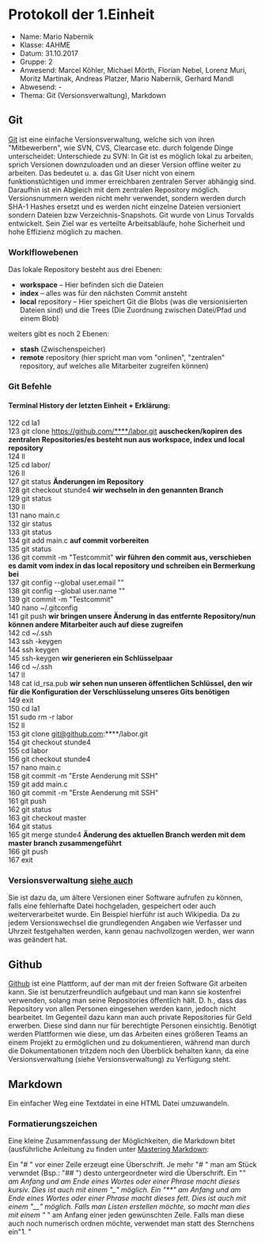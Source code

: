 # Protokoll der 1.Einheit
* Name: Mario Nabernik
* Klasse: 4AHME
* Datum: 31.10.2017
* Gruppe: 2
* Anwesend: Marcel Köhler, Michael Mörth, Florian Nebel, Lorenz Muri, Moritz Martinak, Andreas Platzer, Mario Nabernik, Gerhard Mandl  
* Abwesend: -
* Thema: Git (Versionsverwaltung), Markdown

## Git
[Git](https://git-scm.com/) ist eine einfache Versionsverwaltung, welche sich von ihren "Mitbewerbern", wie SVN, CVS, Clearcase etc. durch folgende Dinge unterscheidet: 
Unterschiede zu SVN:
In Git ist es möglich lokal zu arbeiten, sprich Versionen downzuloaden und an dieser Version offline weiter zu arbeiten. Das bedeutet u. a. das Git User nicht von einem funktionstüchtigen und immer erreichbaren zentralen Server abhängig sind. Daraufhin ist ein Abgleich mit dem zentralen Repository möglich.
Versionsnummern werden nicht mehr verwendet, sondern werden durch SHA-1 Hashes ersetzt und es werden nicht einzelne Dateien versioniert sondern Dateien bzw Verzeichnis-Snapshots.
Git wurde von Linus Torvalds entwickelt. Sein Ziel war es verteilte Arbeitsabläufe, hohe Sicherheit und hohe Effizienz möglich zu machen.

### Worklflowebenen
Das lokale Repository besteht aus drei Ebenen:

* __workspace__ – Hier befinden sich die Dateien
* __index__ – alles was für den nächsten Commit ansteht
* __local__ repository – Hier speichert Git die Blobs (was die versionisierten Dateien sind) und die Trees (Die Zuordnung zwischen Datei/Pfad und einem Blob)

weiters gibt es noch 2 Ebenen:

* __stash__ (Zwischenspeicher)
* __remote__ repository (hier spricht man vom "onlinen", "zentralen" repository, auf welches alle Mitarbeiter zugreifen können)

### Git Befehle

#### Terminal History der letzten Einheit + Erklärung:

  122  cd la1  
  123  git clone https://github.com/****/labor.git        __auschecken/kopiren des zentralen Repositories/es besteht nun aus workspace, index und local repository__  
  124  ll  
  125  cd labor/  
  126  ll  
  127  git status                                             __Änderungen im Repository__  
  128  git checkout stunde4                                   __wir wechseln in den genannten Branch__    
  129  git status  
  130  ll  
  131  nano main.c  
  132  gir status  
  133  git status                                               
  134  git add main.c                                         __auf commit vorbereiten__  
  135  git status  
  136  git commit -m "Testcommit"                             __wir führen den commit aus, verschieben es damit vom index in das local repository und schreiben ein Bermerkung bei__  
  137  git config --global  user.email ""  
  138  git config --global  user.name ""  
  139  git commit -m "Testcommit"  
  140  nano ~/.gitconfig   
  141  git push                                               __wir bringen unsere Änderung in das entfernte Repository/nun können andere Mitarbeiter auch auf diese zugreifen__  
  142  cd ~/.ssh  
  143  ssh -keygen  
  144  ssh keygen  
  145  ssh-keygen                                             __wir generieren ein Schlüsselpaar__  
  146  cd ~/.ssh  
  147  ll  
  148  cat id_rsa.pub                                         __wir sehen nun unseren öffentlichen Schlüssel, den wir für die Konfiguration der Verschlüsselung unseres Gits benötigen__  
  149  exit  
  150  cd la1  
  151  sudo rm -r labor  
  152  ll  
  153  git clone git@github.com:****/labor.git  
  154  git checkout stunde4  
  155  cd labor  
  156  git checkout stunde4  
  157  nano main.c  
  158  git commit -m "Erste Aenderung mit SSH"  
  159  git add main.c  
  160  git commit -m "Erste Aenderung mit SSH"  
  161  git push  
  162  git status  
  163  git checkout master  
  164  git status   
  165  git merge stunde4                                    __Änderung des aktuellen Branch werden mit dem master branch zusammengeführt__  
  166  git push  
  167  exit  
  
### Versionsverwaltung [siehe auch](https://de.wikipedia.org/wiki/Versionsverwaltung)
Sie ist dazu da, um ältere Versionen einer Software aufrufen zu können, falls eine fehlerhafte Datei hochgeladen, gespeichert oder auch weiterverarbeitet wurde.
Ein Beispiel hierführ ist auch Wikipedia. Da zu jedem Versionswechsel die grundlegenden Angaben wie Verfasser und Uhrzeit festgehalten werden, kann genau nachvollzogen werden, wer wann was geändert hat.

## Github

[Github](https://github.com/) ist eine Plattform, auf der man mit der freien Software Git arbeiten kann. Sie ist benutzerfreundlich aufgebaut und man kann sie kostenfrei verwenden, solang man seine Repositories öffentlich hält.
D. h., dass das Repository von allen Personen eingesehen werden kann, jedoch nicht bearbeitet.
Im Gegenteil dazu kann man auch private Repositories für Geld erwerben. Diese sind dann nur für berechtigte Personen einsichtig.
Benötigt werden Plattformen wie diese, um das Arbeiten eines größeren Teams an einem Projekt zu ermöglichen und zu dokumentieren, während man durch die Dokumentationen tritzdem noch den Überblick behalten kann, da eine Versionsverwaltung (siehe Versionsverwaltung) zu Verfügung steht.

## Markdown
Ein einfacher Weg eine Textdatei in eine HTML Datei umzuwandeln.

### Formatierungszeichen
Eine kleine Zusammenfassung der Möglichkeiten, die Markdown bitet (ausführliche Anleitung zu finden unter [Mastering Markdown](https://guides.github.com/features/mastering-markdown/): 

Ein "# " vor einer Zeile erzeugt eine Überschrift. Je mehr "# " man am Stück verwndet (Bsp.: "## ") desto untergeordneter wird die Überschrift.
Ein "*" am Anfang und am Ende eines Wortes oder einer Phrase macht dieses kursiv. Dies ist auch mit einem "_" möglich.
Ein "**" am Anfang und am Ende eines Wortes oder einer Phrase macht dieses fett. Dies ist auch mit einem "__" möglich.
Falls man Listen erstellen möchte, so macht man dies mit einem "* " am Anfang einer jeden gewünschten Zeile. Falls man diese auch noch numerisch ordnen möchte, verwendet man statt des Sternchens ein"1. "
